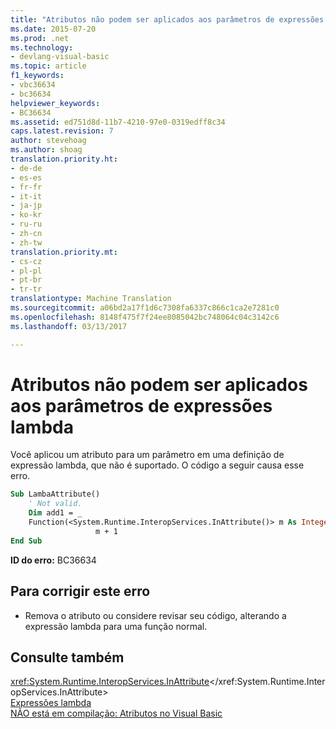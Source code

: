 ```yaml
---
title: "Atributos não podem ser aplicados aos parâmetros de expressões lambda | Documentos do Microsoft"
ms.date: 2015-07-20
ms.prod: .net
ms.technology:
- devlang-visual-basic
ms.topic: article
f1_keywords:
- vbc36634
- bc36634
helpviewer_keywords:
- BC36634
ms.assetid: ed751d8d-11b7-4210-97e0-0319edff8c34
caps.latest.revision: 7
author: stevehoag
ms.author: shoag
translation.priority.ht:
- de-de
- es-es
- fr-fr
- it-it
- ja-jp
- ko-kr
- ru-ru
- zh-cn
- zh-tw
translation.priority.mt:
- cs-cz
- pl-pl
- pt-br
- tr-tr
translationtype: Machine Translation
ms.sourcegitcommit: a06bd2a17f1d6c7308fa6337c866c1ca2e7281c0
ms.openlocfilehash: 8148f475f7f24ee8085042bc748064c04c3142c6
ms.lasthandoff: 03/13/2017

---
```

# <a name="attributes-cannot-be-applied-to-parameters-of-lambda-expressions"></a>Atributos não podem ser aplicados aos parâmetros de expressões lambda
Você aplicou um atributo para um parâmetro em uma definição de expressão lambda, que não é suportado. O código a seguir causa esse erro.  
  
```vb  
Sub LambaAttribute()  
    ' Not valid.  
    Dim add1 = _  
    Function(<System.Runtime.InteropServices.InAttribute()> m As Integer) _  
                   m + 1  
End Sub  
```  
  
 **ID do erro:** BC36634  
  
## <a name="to-correct-this-error"></a>Para corrigir este erro  
  
-   Remova o atributo ou considere revisar seu código, alterando a expressão lambda para uma função normal.  
  
## <a name="see-also"></a>Consulte também  
 <xref:System.Runtime.InteropServices.InAttribute></xref:System.Runtime.InteropServices.InAttribute>   
 [Expressões lambda](../../visual-basic/programming-guide/language-features/procedures/lambda-expressions.md)   
 [NÃO está em compilação: Atributos no Visual Basic](http://msdn.microsoft.com/en-us/620bfc0e-4582-4c8b-8432-ebc5c3dccc22)
